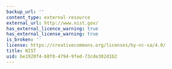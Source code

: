 ```yaml
---
backup_url: ''
content_type: external-resource
external_url: http://www.nist.gov/
has_external_licence_warning: true
has_external_license_warning: true
is_broken: ''
license: https://creativecommons.org/licenses/by-nc-sa/4.0/
title: NIST
uid: be1920f4-b8f0-4794-9fed-73cde302d1b2
---
```

